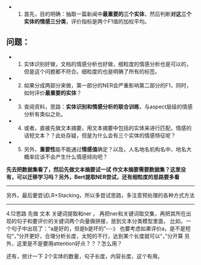 + 1. 首先，目的明确：抽取一篇新闻中**最重要的三个实体**，然后判断**对这三个实体的情感三分类**，评价指标是两个F1值的加权平均。
## 问题：
+ 1. 实体识别好做，文档的情感分析也好做，细粒度的情感分析也是可以的，但是这个问题都不符合。细粒度的也是明确了所有的标签。
+ 2. 如果分成两部分来做，第一部分的NER会严重影响第二部分的F1，同时，如何评价**最重要的实体**？
+ 3. 查阅资料，思路：**实体识别和情感分析的联合训练**，与aspect层级的情感分析有类似之处。
+ 4. 或者，直接先做文本摘要，用文本摘要中包括的实体来进行匹配，情感的话短文本？？此处存疑，但是为什么会有三个实体的情感特征呢？
+ 5. 另外，**重要性**能不能通过**情感值**确定？以及，人名地名机构名中，地名大概率应该不会产生什么情感倾向吧？

**先去把数据集看了，然后先做文本摘要试一试**
**作文本摘要需要数据集？这里没有，可以迁移学习吗？另外，Bert提取NER尝试，还有细粒度的思路要多看**
***********
另外，最后要尝试LR+Stacking，所以多尝试思路，多注意预处理的各种方式方法
**********
4.12思路
先做 文本 关键词提取和ner ， 再把ner和关键词取交集，再把其所在出现的句子和要评价的关键词两个向量做拼接，放到文本分类模型里面，
比如，一个句子中出现了：“a是好的，但是b是坏的”---》 也要考虑如果评价a，是不是短句“，”分开更好，合理分析长度，太短的不行，达到某个长度就可以“，”分开算
另外，这里是不是要用attention好点？？？怎么用？

还有，统计一下 2个实体的数量，句子长度，内容长度，这个有用。